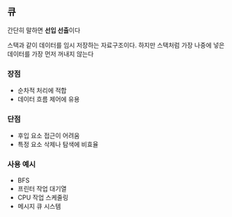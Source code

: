 ## 큐

간단히 말하면 **선입 선출**이다

스택과 같이 데이터를 임시 저장하는 자료구조이다. 하지만 스택처럼 가장 나중에 넣은 데이터를 가장 먼저 꺼내지 않는다

### 장점

-   순차적 처리에 적합
-   데이터 흐름 제어에 유용

### 단점

-   후입 요소 접근이 어려움
-   특정 요소 삭제나 탐색에 비효율

### 사용 예시

-   BFS
-   프린터 작업 대기열
-   CPU 작업 스케줄링
-   메시지 큐 시스템
